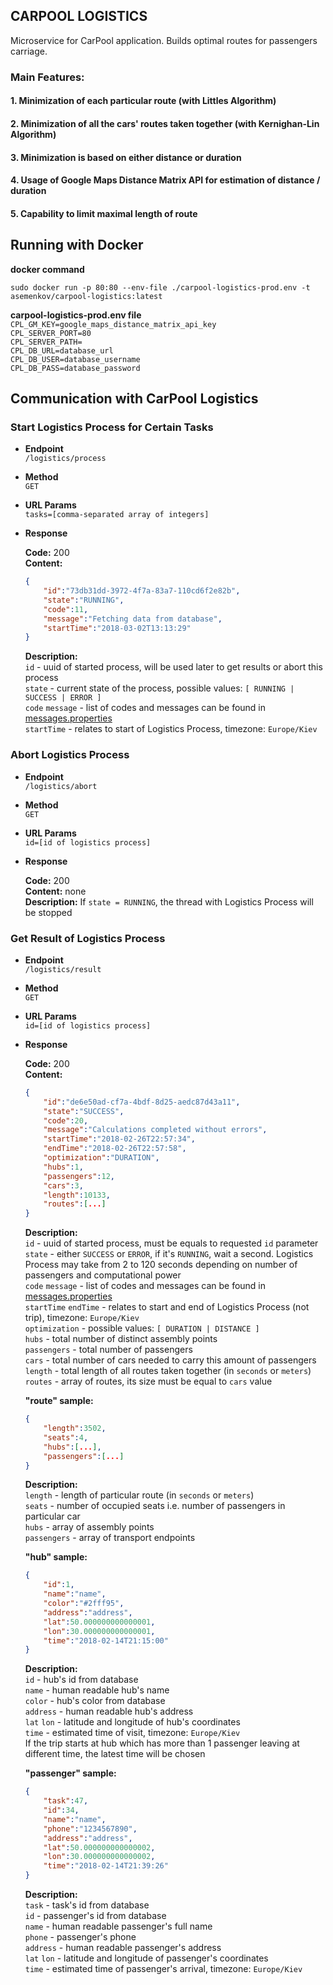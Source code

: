 CARPOOL LOGISTICS
----
Microservice for CarPool application. Builds optimal routes for passengers carriage. 

### Main Features:

#### 1. Minimization of each particular route (with Littles Algorithm)
#### 2. Minimization of all the cars' routes taken together (with Kernighan-Lin Algorithm)
#### 3. Minimization is based on either distance or duration
#### 4. Usage of Google Maps Distance Matrix API for estimation of distance / duration
#### 5. Capability to limit maximal length of route

Running with Docker
----
**docker command** <br />

	sudo docker run -p 80:80 --env-file ./carpool-logistics-prod.env -t asemenkov/carpool-logistics:latest

**carpool-logistics-prod.env file** <br />
	`CPL_GM_KEY=google_maps_distance_matrix_api_key` <br />
	`CPL_SERVER_PORT=80` <br />
	`CPL_SERVER_PATH=` <br />
	`CPL_DB_URL=database_url` <br />
	`CPL_DB_USER=database_username` <br />
	`CPL_DB_PASS=database_password`

Communication with CarPool Logistics
----
### Start Logistics Process for Certain Tasks

* **Endpoint** <br />
	`/logistics/process`

* **Method** <br />
	`GET`

* **URL Params** <br />
	`tasks=[comma-separated array of integers]`

* **Response**

    **Code:** 200 <br />
    **Content:**
	```json
	{
		"id":"73db31dd-3972-4f7a-83a7-110cd6f2e82b",
		"state":"RUNNING",
		"code":11,
		"message":"Fetching data from database",
		"startTime":"2018-03-02T13:13:29"
	}
	```
	**Description:** <br />
		`id` - uuid of started process, will be used later to get results or abort this process<br />
		`state` - current state of the process, possible values: `[ RUNNING | SUCCESS | ERROR ]`<br />
		`code` `message` - list of codes and messages can be found in [messages.properties](src/main/resources/messages.properties)<br />
		`startTime` - relates to start of Logistics Process, timezone: `Europe/Kiev`

### Abort Logistics Process

* **Endpoint** <br />
	`/logistics/abort`

* **Method** <br />
	`GET`

* **URL Params** <br />
	`id=[id of logistics process]`

* **Response**
    
	**Code:** 200 <br />
	**Content:** none <br />
	**Description:** If `state = RUNNING`, the thread with Logistics Process will be stopped
		
### Get Result of Logistics Process

* **Endpoint** <br />
	`/logistics/result`

* **Method** <br />
	`GET`

* **URL Params** <br />
	`id=[id of logistics process]`

* **Response**
	
	**Code:** 200 <br />
    **Content:**
	```json
	{
		"id":"de6e50ad-cf7a-4bdf-8d25-aedc87d43a11",
		"state":"SUCCESS",
		"code":20,
		"message":"Calculations completed without errors",
		"startTime":"2018-02-26T22:57:34",
		"endTime":"2018-02-26T22:57:58",
		"optimization":"DURATION",
		"hubs":1,
		"passengers":12,
		"cars":3,
		"length":10133,
		"routes":[...]
	}
	```
	**Description:** <br />
		`id` - uuid of started process, must be equals to requested `id` parameter<br />
		`state` - either `SUCCESS` or `ERROR`, if it's `RUNNING`, wait a second. Logistics Process may take from 2 to 120 seconds depending on number of passengers and computational power<br />
		`code` `message` - list of codes and messages can be found in [messages.properties](src/main/resources/messages.properties)<br />
		`startTime` `endTime` - relates to start and end of Logistics Process (not trip), timezone: `Europe/Kiev`<br />
		`optimization` - possible values: `[ DURATION | DISTANCE ]`<br />
		`hubs` - total number of distinct assembly points<br />
		`passengers` - total number of passengers<br />
		`cars` - total number of cars needed to carry this amount of passengers<br />
		`length` - total length of all routes taken together (in `seconds` or `meters`)<br />
		`routes` - array of routes, its size must be equal to `cars` value
		
	**"route" sample:**
	```json
	{
		"length":3502,
		"seats":4,
		"hubs":[...],
		"passengers":[...]
	}
	```
	**Description:** <br />
		`length` - length of particular route (in `seconds` or `meters`)<br />
		`seats` - number of occupied seats i.e. number of passengers in particular car<br />
		`hubs` - array of assembly points<br />
		`passengers` - array of transport endpoints
		
	**"hub" sample:**
	```json
	{
		"id":1,
		"name":"name",
		"color":"#2fff95",
		"address":"address",
		"lat":50.000000000000001,
		"lon":30.000000000000001,
		"time":"2018-02-14T21:15:00"
	}
	```
	**Description:** <br />
		`id` - hub's id from database<br />
		`name` - human readable hub's name<br />
		`color` - hub's color from database<br />
		`address` - human readable hub's address<br />
		`lat` `lon` - latitude and longitude of hub's coordinates<br />
		`time` - estimated time of visit, timezone: `Europe/Kiev`<br />
		If the trip starts at hub which has more than 1 passenger leaving at different time, the latest time will be chosen
	
	**"passenger" sample:**
	```json
	{
		"task":47,
		"id":34,
		"name":"name",
		"phone":"1234567890",
		"address":"address",
		"lat":50.000000000000002,
		"lon":30.000000000000002,
		"time":"2018-02-14T21:39:26"
	}
	```
	**Description:** <br />
		`task` - task's id from database<br />
		`id` - passenger's id from database<br />
		`name` - human readable passenger's full name<br />
		`phone` - passenger's phone<br />
		`address` - human readable passenger's address<br />
		`lat` `lon` - latitude and longitude of passenger's coordinates<br />
		`time` - estimated time of passenger's arrival, timezone: `Europe/Kiev`
